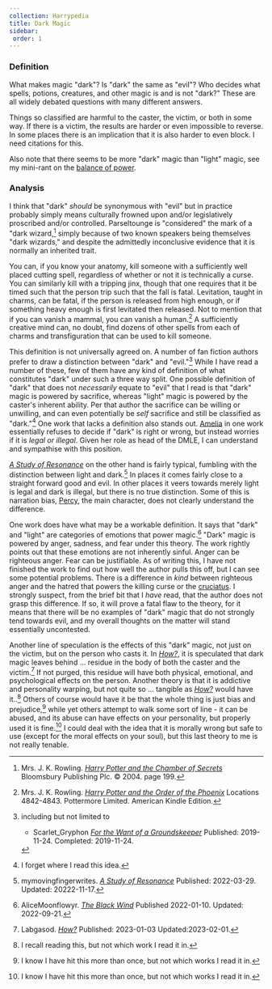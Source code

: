 ```yaml
---
collection: Harrypedia
title: Dark Magic
sidebar:
 order: 1
---
```


### Definition

What makes magic "dark"?  Is "dark" the same as "evil"?  Who decides what
spells, potions, creatures, and other magic is and is not "dark?"  These are
all widely debated questions with many different answers. 

Things so classified are harmful to the caster, the victim, or both in some
way.  If there is a victim, the results are harder or even impossible to
reverse.  In some places there is an implication that it is also harder to even
block. I need citations for this.

Also note that there seems to be more "dark" magic than "light" magic, see my
mini-rant on the [balance of power][].

[balance of power]: <../../balance>

### Analysis

I think that "dark" *should* be synonymous with "evil" but in practice probably
simply means culturally frowned upon and/or legislatively proscribed and/or
controlled.  Parseltounge is "considered" the mark of a "dark
wizard,[^221019-1] simply because of two known speakers being themselves "dark
wizards," and despite the admittedly inconclusive evidence that it is normally
an inherited trait.

[^221019-1]: Mrs. J. K. Rowling.
    _[Harry Potter and the Chamber of Secrets](https://www.librarything.com/work/683408/book/225886342)_
    Bloomsbury Publishing Plc. © 2004.  page 199.

You can, if you know your anatomy, kill someone with a sufficiently well placed
cutting spell, regardless of whether or not it is technically a curse.  You can
similarly kill with a tripping jinx, though that one requires that it be timed
such that the person trip such that the fall is fatal.  Levitation, taught in
charms, can be fatal, if the person is released from high enough, or if
something heavy enough is first levitated then released.  Not to mention that
if you can vanish a mammal, you can vanish a human.[^210914-1]  A sufficiently
creative mind can, no doubt, find dozens of other spells from each of charms
and transfiguration that can be used to kill someone. 

[^210914-1]: Mrs. J. K. Rowling.
    _[Harry Potter and the Order of the
    Phoenix](https://www.goodreads.com/book/show/2.Harry_Potter_and_the_Order_of_the_Phoenix)_
    Locations 4842-4843. Pottermore Limited. American Kindle Edition.

This definition is not universally agreed on.  A number of fan fiction authors
prefer to draw a distinction between "dark" and "evil."[^221122-3]  While I
have read a number of these, few of them have any kind of definition of what
constitutes "dark" under such a three way split.  One possible definition of "dark" that does not *necessarily* equate to "evil" that I read is that "dark" magic is powered by sacrifice, whereas "light" magic is powered by the caster's inherent ability.  Per that author the sacrifice can be willing or unwilling, and can even potentially be *self* sacrifice and still be classified as "dark."[^240326-1]  One work that lacks a definition also stands out.  [Amelia] in one work essentially refuses to decide if "dark" is right or wrong, but instead worries if it is *legal or illegal*.  Given her role as head of the DMLE, I can understand and sympathise with this position.  

_[A Study of Resonance][]_ on the other hand is fairly typical, fumbling with
the distinction between light and dark.[^221122-6]  In places it comes fairly
close to a straight forward good and evil.  In other places it veers towards
merely light is legal and dark is illegal, but there is no true distinction.
Some of this is narration bias, [Percy][], the main character, does not clearly
understand the difference.

[Percy]: <../../people/weasley/percy_ignatius>

[A Study of Resonance]: <https://archiveofourown.org/works/38041177>

[^221122-6]: mymovingfingerwrites. _[A Study of Resonance][]_
    Published: 2022-03-29. Updated: 20222-11-17.

[Amelia]: <../../people/bones/amelia_susan>

[^221122-3]: including but not limited to
    * Scarlet_Gryphon
      _[For the Want of a Groundskeeper](https://archiveofourown.org/works/21541015)_
      Published: 2019-11-24. Completed: 2019-11-24.

One work does have what may be a workable definition.  It says that "dark" and
"light" are categories of emotions that power magic.[^230124-1]  "Dark" magic is
powered by anger, sadness, and fear under this theory.  The work rightly points
out that these emotions are not inherently sinful.  Anger can be righteous
anger.  Fear can be justifiable.  As of writing this, I have not finished the
work to find out how well the author pulls this off, but I can see some
potential problems.  There is a difference in *kind* between righteous anger and
the hatred that powers the killing curse or the [cruciatus][].  I strongly
suspect, from the brief bit that I *have* read, that the author does not grasp
this difference.  If so, it will prove a fatal flaw to the theory, for it means
that there will be no examples of "dark" magic that do not strongly tend towards
evil, and my overall thoughts on the matter will stand essentially uncontested. 

[^230124-1]: AliceMoonflowyr. _[The Black Wind][]_ Published 2022-01-10. Updated: 2022-09-21.

[The Black Wind]: <https://archiveofourown.org/works/36341272>

[cruciatus]: <../spells/cruciatus>

Another line of speculation is the effects of this "dark" magic, not just on
the victim, but on the person who casts it.  In _[How?][]_, it is speculated
that dark magic leaves behind … residue in the body of both the caster and the
victim.[^230201-1]  If not purged, this residue will have both physical,
emotional, and psychological effects on the person.  Another theory is that it
is addictive and personality warping, but not quite so … tangible as _[How?][]_
would have it..[^230201-2]  Others of course would have it be that the whole
thing is just bias and prejudice,[^230201-3] while yet others attempt to walk
some sort of line - it can be abused, and its abuse can have effects on your
personality, but properly used it is fine.[^230201-4]  I could deal with the
idea that it is morally wrong but safe to use (except for the moral effects on
your soul), but this last theory to me is not really tenable.

[^230201-1]: Labgasod. _[How?][]_ Published: 2023-01-03 Updated:2023-02-01. 

[^230201-2]: I recall reading this, but not which work I read it in. 

[^230201-3]: I know I have hit this more than once, but not which works I read it in. 

[^230201-4]: I know I have hit this more than once, but not which works I read it in. 

[How?]: <https://archiveofourown.org/works/44041816/>

[^240326-1]: I forget where I read this idea. 